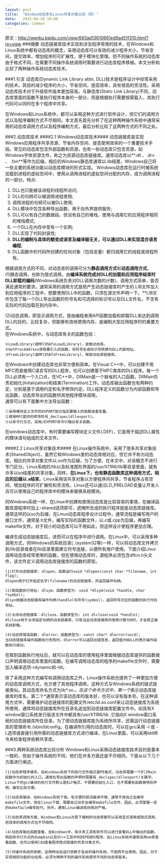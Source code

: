 ```yaml
---
layout: post
title:  "Window动态库与Linux共享对象比较（转）"
date:   2015-04-20 10:00
categories: Common
---
```

原文：http://wenku.baidu.com/view/693ad13610661ed9ad51f310.html?re=view
###摘要
动态链接库技术实现和涉及程序常用的技术，在Windows和Linux系统中都有动态库的概念，采用动态库可以有效的减少程序大小，节省空间，提交效率，增加程序的可扩展性，便于模块化管理。但不同操作系统的动态库由于格式不同，在需要不同操作系统调用时需要进行动态库程序移植。本文分析和比较了两种操作系统动态库技术。 

 
###1.引言
动态库(Dynamic Link Library abbr, DLL)技术是程序设计中经常采用的技术。其目的减少程序的大小，节省空间，提高效率，具有很高的灵活性。采用动态库技术对于升级软件版本更加容易。与静态库(Static Link Library)不同，动态库里面的函数不是执行程序本身的一部分，而是根据执行需要按需载入，其执行代码可以同时在多个程序中共享。  

在Windows和Linux系统中，都可以采用这种方式进行软件设计，但它们的调用方式以及程序编制方式不尽相同。本文首先首先分析了在这种两种操作系统中通常采用的动态库调用方式以及程序编制方式，最后分析比较了这两种方式的不同之处。

###2.动态库技术
####2.1 Windows动态库技术####
动态链接库是实现Windows应用程序共享资源、节省内存空间、提高使用效率的一个重要技术手段。常见的动态库包含外部函数和资源，也有一些动态库只包含资源，如Windows字体资源文件，称之为资源动态库链接库。通常动态库以**.dll 、.drv 、 .fon**等作为后缀。相应的Windows静态库通常以.lib结尾，Windows自己将一些主要的系统功能以动态库模块的形式实现。 Windows动态库在运行时被系统加载到进程的虚拟空间中，使用从调用进程的虚拟空间分配的内存，成为调用进程的一部分。特点:  
1. DLL也只能被该进程的线程所访问;  
2. DLL的句柄可以被调用进程使用;  
3. 调用进程的句柄可以被DLL使用;  
4. DLL模块中包含各种导出函数，用于向外界提供服务;  
5. DLL可以有自己的数据段，但没有自己的堆栈，使用与调用它的应用程序相同的堆栈模式;  
6. 一个DLL在内存中至有一个实例;  
7. DLL实现了代码封装性;  
8. **DLL的编制与具体的额变成语言及编译器无关，可以通过DLL来实现混合语言编程**;  
9. DLL函数中的代码所创建的任何对象（包括变量）都归调用它的线程或进程所有。  

根据调用方式的不同，对动态库的调用可分为**静态调用方式**和**动态调用方式**。  
(1)静态调用，也称为隐式调用，由**编译系统完成对DLL的加载和应用程序结束时DLL卸载的编码**(Windows系统负责对DLL调用次数的计数)，调用方式简单，能否满足通常的要求。通常采用的调用方式是把产生动态链接库时产生的.LIB文件加入到应用程序的工程中，想要使用DLL中的函数，只须在源文件声明一下。**LIB文件包含了每一个DLL导出函数的符号名和可选择的标识号以及DLL文件名，不含有实际的代码加载在到内存中。  

(2)动态调用，即显示调用方式，是由编程者用API函数加载和卸载DLL来达到调用DLL的目的，比较复杂，但能够有效地使用内存，是编制大型应用程序时的重要方式。  
在Windows系统中，与动态库有关的函数包括：

```
①LoadLibrary(或MFC的AfxLoadLibrary)，装载动态库。   
②GetProcAddress获取要引入的函数，将符号名或标识号转换为DLL内部地址。   
③FreeLibrary(或MFC的AfxFreeLibrary)，释放动态库链接库。   
```

在Windows中创建动态库也非常方便和简单。在Visual C++中，可以创建不用MFC而直接用C语言写的DLL程序，也可以创建基于MFC类库的DLL程序。每一个DLL必须有一个入口点，在VC++中，DllMain是一个缺省的入口函数。DllMain负责初始化(Initalization)和结束(Termination)工作。动态库输出函数也有两种约定，分别是基于调用约定和名字修饰约定。DLL程序定义的函数分为内部函数和导出函数，动态库导出的函数供其他程序模块调用。  
通常可以有下面集中方法导出函数：   

```
①采用模块定义文件的EXPORT部分指定要输入的函数或者变量。   
②使用MFC提供的修饰符号_declspec(dllexport)。   
③以命令行方式，采用/EXPORT命令行输出有关函数。   
```

在windows动态库中，有时需要编写模块定义文件(.DEF)，它是用于描述DLL属性的模块语句组成的文本文件。

####2.2 Linux共享对象技术####
在Linux操作系统中，采用了很多共享对象技术(SharedObject)，虽然它和Windows里的动态库相对应，但它并不称为动态库。相应的共享对象文件以.so作为后缀，为了方便，在本文中，对该概念不进行专门区分。Linux系统的/lib以及标准图形界面的/usr/X11R6/lib等目录里面，就有许多以so结尾的共享对象。同样，**在Linux下，也有静态函数库这种调用方式，相应的后缀以.a结束**。Linux采用该共享对象以方便程序间共享，节省程序占有空间，增加程序的可扩展性和灵活性。Linux还可以通过LD_PRELOAD变量让开发人员可以使用自己的程序库中的模块来替换系统模块。

同Windows系统一样，在Linux中创建和使用动态库是比较容易的事情，在编译函数库源程序时加上-shared选项即可，遮掩所生成的执行程序就是动态库链接库。通常这样的以so为后缀，在Linux动态库程序设计过程中，通常流程是编写用户的接口文件，通常是.h文件，编写实际的函数文件，以.c或.cpp为后缀，再编写makefile文件。对于较小的动态库可以不用如此，但这样设计使程序更加合理。

编译生成动态链接库后，进而可以在程序中进行调用。在Linux中，可以采用多种调用方式，同WIndows的系统目录(..\system32等)一样，可以将动态库文件拷贝到/lib目录或者在lib目录里面建立符号连接，以便所有用户使用。下面介绍Linux调用动态库经常使用的函数，但在使用动态库时，源程序必须包含dlfcn.h头文件，该文件定义调用动态库链接库的函数的原型。

```
(1)打开动态链接库: dlopen，函数运行void *dlopen(const char *filename, int flag);
dlopen用于打开指定名字(filename)的动态链接库，并返回操作句柄。

(2)取函数执行地址: dlsym，函数原型为: void *dlsym(void *handle, char *symbol);
dlsyn根据动态链接库操作句柄(handle)与符号(symbol)，返回符号对应的函数的执行代码地址。

(3)关闭动态链接库：dlclose，函数原型为: int dlclose(void *handle);
dlclose用于关闭指定句柄的动态链接库，只有当此动态链接库的使用计数为0时，才会真正被系统卸载。

(4)动态库错误函数: dlerror，函数原型为: const char* dlerror(void);
当动态链接库操作函数执行失败时，dlerror可以返回出错信息，返回值为NULL时表示操作函数执行成功。
```

在取到函数执行地址后，就可以在动态库的使用程序里面根据动态库提供的函数接口声明调用动态库里面的函数。在编写调用动态库的程序的makefile文件时，需要加入编译选项-rdynamic和-ldl。


除了采用这种方式编写和调用动态库之外，Linux操作系统也提供了一种更加方便的动态库调用方式，也方便了其他程序调用，这种方式与Windows系统的链式链接类似。其动态库命名方式为lib*.so.*。在这个命令方式中，第一个*表示动态库链接库的库名，第二个*通常表示该动态库的版本好，也可以没有版本号。在这种调用方式中，需要维护动态链接库的配置文件/etc/ld.so.conf来让动态链接库为系统所使用，通常将动态链接库所在目录名追加到动态链接库配置文件中。如具有X window窗口系统发行版该文件中都具有/usr/X11R6/lib ,它指向X window窗口系统的动态链接库所在目录。为了使动态链接库能为系统所共享，还需运行动态链接库的管理命令./sbin/ldconfig。在编译所引用的动态库时，可以在gcc采用 -l 或 -L选项或直接引用所需的动态链接库方式进行编译。在Linux里面，可以采用ldd命令来检查程序依赖共享库。

###3.两种系统动态库比较分析
Windows和Linux采用动态链接库技术目的是基本一致的，但由于操作系统的不同，他们在许多方面还是不尽相同，下面从以下几个方面进行阐述。

```
(1)动态库程序编写，在Windows系统下的执行文件格式是PE格式，动态库需要一个DllMain函数作为初始化的入口，通常在导出函数的声明时需要有_declspec(dllexport)关键字。Linux下的gcc编译的执行文件默认是ELF格式，不需要初始化入口，也不需要到函数做特别声明，编写比较方便。

(2)动态库编译，在Windows系统下面，有方便的调试编译环境，通常不用自己去编写makefile文件，但在linux下面，需要自己动手去编写makefile文件，因此，必须掌握一定的makefaile编写技巧，另外，通常Linux编译规则相对严格。

(3)动态库调用方面，Windows和Linux对其下编制的动态库都可以采用显式调用或隐式调用，但具体的调用方式也不尽相同。

(4)动态库输出函数查看，在Windows中，有许多工具和软件可以进行查看DLL中输出的函数，例如命令行方式的dumpbin以及VC++工具中的DEPENDS程序。在Linux系统中通常采用nm来查看函数，也可以使用ldd查看程序隐式链接的共享对象文件。

(5)对操作系统的依赖，这两种动态运行依赖于各自的操作系统，不能跨平台使用。因此，对于实现相同功能的动态库，必须为两种不同的操作系统提供不同的动态库版本。
```